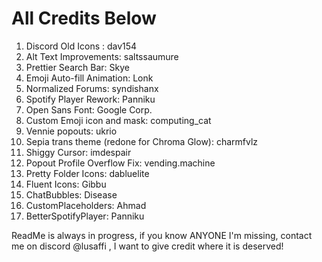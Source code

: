 # All Credits Below

1. Discord Old Icons : dav154
2. Alt Text Improvements: saltssaumure
3. Prettier Search Bar: Skye
4. Emoji Auto-fill Animation: Lonk
5. Normalized Forums: syndishanx
6. Spotify Player Rework: Panniku
7. Open Sans Font: Google Corp.
8. Custom Emoji icon and mask: computing_cat
9. Vennie popouts: ukrio
10. Sepia trans theme (redone for Chroma Glow): charmfvlz
11. Shiggy Cursor: imdespair
12. Popout Profile Overflow Fix: vending.machine
13. Pretty Folder Icons: dabluelite
14. Fluent Icons: Gibbu
15. ChatBubbles: Disease
16. CustomPlaceholders: Ahmad
17. BetterSpotifyPlayer: Panniku

ReadMe is always in progress, if you know ANYONE I'm missing, contact me on discord @lusaffi , I want to give credit where it is deserved!
